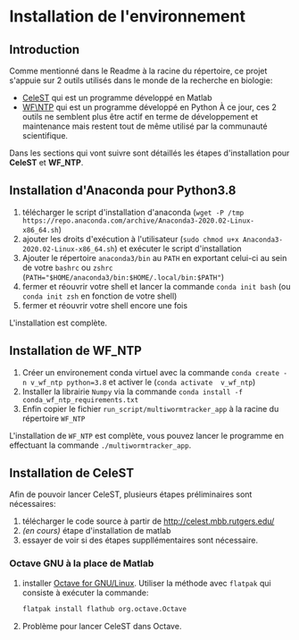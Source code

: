 # Installation de l'environnement

## Introduction
Comme mentionné dans le Readme à la racine du répertoire, ce projet s'appuie sur 2 outils utilisés dans le monde de la recherche en biologie:
* [CeleST](https://dcs-lcsr.github.io/CeleST/) qui est un programme développé en Matlab
* [WF\NTP](https://github.com/impact27/WF_NTP) qui est un programme développé en Python
À ce jour, ces 2 outils ne semblent plus être actif en terme de développement et maintenance mais restent tout de même utilisé par la communauté scientifique.

Dans les sections qui vont suivre sont détaillés les étapes d'installation pour **CeleST** et **WF\_NTP**.


## Installation d'Anaconda pour Python3.8
1. télécharger le script d'installation d'anaconda (`wget -P /tmp https://repo.anaconda.com/archive/Anaconda3-2020.02-Linux-x86_64.sh`)
2. ajouter les droits d'exécution à l'utilisateur (`sudo chmod u+x Anaconda3-2020.02-Linux-x86_64.sh`) et exécuter le script d'installation
3. Ajouter le répertoire `anaconda3/bin` au `PATH` en exportant celui-ci au sein de votre `bashrc` ou `zshrc` (`PATH="$HOME/anaconda3/bin:$HOME/.local/bin:$PATH"`)
4. fermer et réouvrir votre shell et lancer la commande `conda init bash` (ou `conda init zsh` en fonction de votre shell)
5. fermer et réouvrir votre shell encore une fois

L'installation est complète.


## Installation de WF_NTP
1. Créer un environement conda virtuel avec la commande `conda create -n v_wf_ntp python=3.8` et activer le (`conda activate  v_wf_ntp`)
2. Installer la librairie `Numpy` via la commande `conda install -f conda_wf_ntp_requirements.txt`
3. Enfin copier le fichier `run_script/multiwormtracker_app` à la racine du répertoire `WF_NTP`

L'installation de `WF_NTP` est complète, vous pouvez lancer le programme en effectuant la commande `./multiwormtracker_app`.


## Installation de CeleST
Afin de pouvoir lancer CeleST, plusieurs étapes préliminaires sont nécessaires:
1. télécharger le code source à partir de http://celest.mbb.rutgers.edu/
2. *(en cours)* étape d'installation de matlab
3. essayer de voir si des étapes suppllémentaires sont nécessaire.


### Octave GNU à la place de Matlab
1. installer [Octave for GNU/Linux](https://wiki.octave.org/Octave_for_GNU/Linux#Distribution_independent). Utiliser la méthode avec `flatpak` qui consiste à exécuter la commande:
    ```bash
    flatpak install flathub org.octave.Octave
    ```
2. Problème pour lancer CeleST dans Octave.

